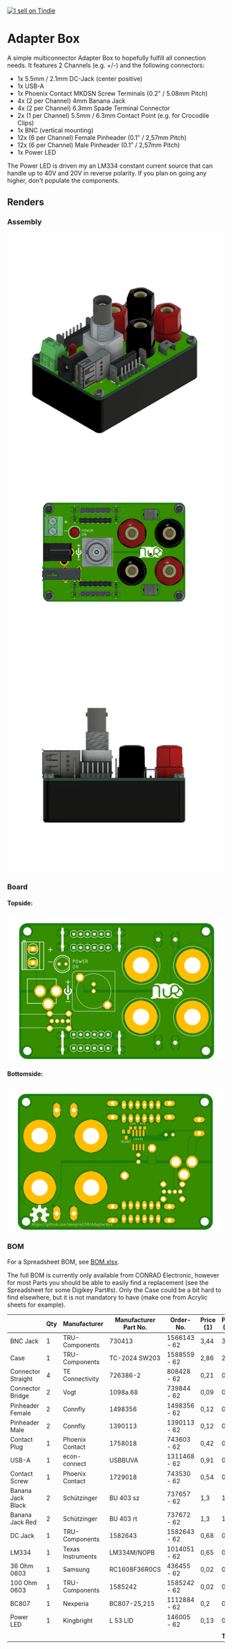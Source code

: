 <a href="https://www.tindie.com/stores/dangrie158/?ref=offsite_badges&utm_source=sellers_dangrie158&utm_medium=badges&utm_campaign=badge_large"><img src="https://d2ss6ovg47m0r5.cloudfront.net/badges/tindie-larges.png" alt="I sell on Tindie" width="200" height="104"></a>

# Adapter Box

A simple multiconnector Adapter Box to hopefully fulfill all connection needs. It features 2 Channels (e.g. +/-) and the following connectors:

- 1x 5.5mm / 2.1mm DC-Jack (center positive)
- 1x USB-A
- 1x Phoenix Contact MKDSN Screw Terminals (0.2" / 5.08mm Pitch)
- 4x (2 per Channel) 4mm Banana Jack
- 4x (2 per Channel) 6.3mm Spade Terminal Connector
- 2x (1 per Channel) 5.5mm / 6.3mm Contact Point (e.g. for Crocodile Clips)
- 1x BNC (vertical mounting)
- 12x (6 per Channel) Female Pinheader (0.1" / 2,57mm Pitch)
- 12x (6 per Channel) Male Pinheader (0.1" / 2,57mm Pitch)
- 1x Power LED

The Power LED is driven my an LM334 constant current source that can handle up to 40V and 20V in reverse polarity. If you plan on going any higher, don't populate the components.

## Renders
### Assembly
![Home View](Renders/AdapterBoxHome.png)
![Top View](Renders/AdapterBoxTop.png)
![Side View](Renders/AdapterBoxSide.png)

### Board
#### Topside:
![Top](Renders/AdapterBoardTop.png)

#### Bottomside:
![Top](Renders/AdapterBoardBottom.png)

### BOM
For a Spreadsheet BOM, see [BOM.xlsx](BOM.xlsx).

The full BOM is currently only available from CONRAD Electronic, however for most Parts you should be able to easily find a replacement (see the Spreadsheet for some Digikey Part#s). Only the Case could be a bit hard to find elsewhere, but it is not mandatory to have (make one from Acrylic sheets for example).

|                    | Qty | Manufacturer      | Manufacturer Part No. | Order-No.    | Price (1) | Price (10) | Extended Price (1) |
|--------------------|-----|-------------------|-----------------------|--------------|-----------|------------|--------------------|
| BNC Jack           | 1   | TRU-Components    | 730413                | 1566143 - 62 | 3,44      | 3,24       | 3,44               |
| Case               | 1   | TRU-Components    | TC-2024 SW203         | 1588559 - 62 | 2,86      | 2,74       | 2,86               |
| Connector Straight | 4   | TE Connectivity   | 726386-2              | 808428 - 62  | 0,21      | 0,19       | 0,84               |
| Connector Bridge   | 2   | Vogt              | 1098a.68              | 739844 - 62  | 0,09      | 0,08       | 0,18               |
| Pinheader Female   | 2   | Connfly           | 1498356               | 1498356 - 62 | 0,12      | 0,09       | 0,24               |
| Pinheader Male     | 2   | Connfly           | 1390113               | 1390113 - 62 | 0,12      | 0,09       | 0,24               |
| Contact Plug       | 1   | Phoenix Contact   | 1758018               | 743603 - 62  | 0,42      | 0,41       | 0,42               |
| USB-A              | 1   | econ-connect      | USBBUVA               | 1311468 - 62 | 0,91      | 0,85       | 0,91               |
| Contact Screw      | 1   | Phoenix Contact   | 1729018               | 743530 - 62  | 0,54      | 0,52       | 0,54               |
| Banana Jack Black  | 2   | Schützinger       | BU 403 sz             | 737657 - 62  | 1,3       | 1,18       | 2,6                |
| Banana Jack Red    | 2   | Schützinger       | BU 403 rt             | 737672 - 62  | 1,3       | 1,18       | 2,6                |
| DC Jack            | 1   | TRU-Components    | 1582643               | 1582643 - 62 | 0,68      | 0,62       | 0,68               |
| LM334              | 1   | Texas Instruments | LM334M/NOPB           | 1014051 - 62 | 0,65      | 0,58       | 0,65               |
| 36 Ohm 0603        | 1   | Samsung           | RC1608F36R0CS         | 436455 - 62  | 0,02      | 0,02       | 0,02               |
| 100 Ohm 0603       | 1   | TRU-Components    | 1585242               | 1585242 - 62 | 0,02      | 0,02       | 0,02               |
| BC807              | 1   | Nexperia          | BC807-25,215          | 1112884 - 62 | 0,2       | 0,19       | 0,2                |
| Power LED          | 1   | Kingbright        | L 53 LID              | 146005 - 62  | 0,13      | 0,12       | 0,13               |
|                    |     |                   |                       |              |           |            |                    |
|                    |     |                   |                       |              |           | **Total**  | **16,2**           |
